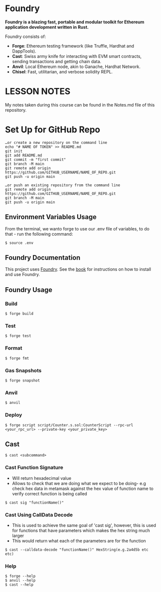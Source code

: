 # Foundry

**Foundry is a blazing fast, portable and modular toolkit for Ethereum application development written in Rust.**

Foundry consists of:

-   **Forge**: Ethereum testing framework (like Truffle, Hardhat and DappTools).
-   **Cast**: Swiss army knife for interacting with EVM smart contracts, sending transactions and getting chain data.
-   **Anvil**: Local Ethereum node, akin to Ganache, Hardhat Network.
-   **Chisel**: Fast, utilitarian, and verbose solidity REPL.

  
# LESSON NOTES

My notes taken during this course can be found in the Notes.md file of this repository.

# Set Up for GitHub Repo
```
…or create a new repository on the command line
echo "# NAME OF TOKEN" >> README.md
git init
git add README.md
git commit -m "first commit"
git branch -M main
git remote add origin https://github.com/GITHUB_USERNAME/NAME_OF_REPO.git
git push -u origin main
```
```
…or push an existing repository from the command line
git remote add origin https://github.com/GITHUB_USERNAME/NAME_OF_REPO.git
git branch -M main
git push -u origin main
```


## Environment Variables Usage

From the terminal, we wanto forge to use our .env file of variables, to do that - run the following command:
```shell
$ source .env
```

## Foundry Documentation

This project uses [Foundry](https://getfoundry.sh). See the [book](https://book.getfoundry.sh/getting-started/installation.html) for instructions on how to install and use Foundry.

## Foundry Usage

### Build

```shell
$ forge build
```

### Test

```shell
$ forge test
```

### Format

```shell
$ forge fmt
```

### Gas Snapshots

```shell
$ forge snapshot
```

### Anvil

```shell
$ anvil
```

### Deploy

```shell
$ forge script script/Counter.s.sol:CounterScript --rpc-url <your_rpc_url> --private-key <your_private_key>
```

## Cast

```shell
$ cast <subcommand>
```

### Cast Function Signature

- Will return hexadecimal value
- Allows to check that we are doing what we expect to be doing- e.g check hex data in metamask against the hex value of function name to verify correct function is being called

```shell
$ cast sig "functionName()"
```

### Cast Using CallData Decode

- This is used to achieve the same goal of 'cast sig', however, this is used for functions that have parameters which makes the hex string much larger
- This would return what each of the parameters are for the function

```shell
$ cast --calldata-decode "functionName()" HexString(e.g.2a4d5b etc etc)
```


### Help

```shell
$ forge --help
$ anvil --help
$ cast --help
```


